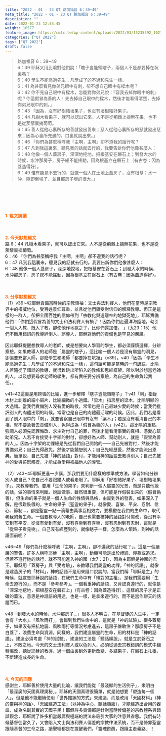 ```yaml
---
title: "2022 - 01 - 23 QT 路加福音 6：39~49"
meta_title: "2022 - 01 - 23 QT 路加福音 6：39~49"
description: ""
date: 2022-01-23 12:55:45
weight: 10577
feature_image: https://cmtc.tw/wp-content/uploads/2022/03/15235392_10211799862337740_180693556567566654_o-1.webp
categories: ["QT 2022"]
tags: ["QT 2022"]
draft: false
---
```


<blockquote>路加福音 6：39~49<br />
6：39 耶穌又用比喻對他們說：「瞎子豈能領瞎子，兩個人不是都要掉在坑裏嗎？<br />
6：40 學生不能高過先生；凡學成了的不過和先生一樣。<br />
6：41 為甚麼看見你弟兄眼中有刺，卻不想自己眼中有樑木呢？<br />
6：42 你不見自己眼中有樑木，怎能對你弟兄說：『容我去掉你眼中的刺』呢？你這假冒為善的人！先去掉自己眼中的樑木，然後才能看得清楚，去掉你弟兄眼中的刺。」<br />
6：43 「因為，沒有好樹結壞果子，也沒有壞樹結好果子。<br />
6：44 凡樹木看果子，就可以認出它來。人不是從荊棘上摘無花果，也不是從蒺藜裏摘葡萄。<br />
6：45 善人從他心裏所存的善就發出善來；惡人從他心裏所存的惡就發出惡來；因為心裏所充滿的，口裏就說出來。」<br />
6：46 「你們為甚麼稱呼我『主啊，主啊』卻不遵我的話行呢？<br />
6：47 凡到我這裏來，聽見我的話就去行的，我要告訴你們他像甚麼人：<br />
6：48 他像一個人蓋房子，深深地挖地，把根基安在磐石上；到發大水的時候，水沖那房子，房子總不能搖動，因為根基立在磐石上（有古卷：因為蓋造得好）。<br />
6：49 惟有聽見不去行的，就像一個人在土地上蓋房子，沒有根基；水一沖，隨即倒塌了，並且那房子壞的很大。」</blockquote><br />
&nbsp;<br />
<br />
&nbsp;<br />
<br />
<span style="color: #ff6600;"><strong>1. </strong><strong>經文誦讀</strong></span><br />
<br />
<span style="color: #ff6600;"><strong> </strong></span><br />
<br />
<span style="color: #ff6600;"><strong>2. 今天默想</strong><strong>經文<br />
</strong></span>路 6：44 凡樹木看果子，就可以認出它來。人不是從荊棘上摘無花果，也不是從蒺藜裏摘葡萄。<br />
6：46 「你們為甚麼稱呼我「主啊，主啊」卻不遵我的話行呢？<br />
6：47 凡到我這裏來，聽見我的話就去行的，我要告訴你們他像甚麼人：<br />
6：48 他像一個人蓋房子，深深地挖地，把根基安在磐石上；到發大水的時候，水沖那房子，房子總不能搖動，因為根基立在磐石上（有古卷：因為蓋造得好）。<br />
<br />
&nbsp;<br />
<br />
<span style="color: #ff6600;"><strong>3. 分享默想經文<br />
</strong></span>（1）v39~42耶穌責備當時候的宗教領袖：文士與法利賽人，他們在當時是宗教界中的權威地位，受百姓景仰尊重，並且從他們領受對信仰的解釋教導。但正是這樣的一群人，卻把全國百姓的信仰帶到「宗教化與遠離神的地獄死地」，耶穌責備他們：「你們這假冒為善的文士和法利賽人有禍了！因為你們走遍洋海陸地，勾引一個人入教，既入了教，卻使他作地獄之子，比你們還加倍。 」（太23：15）他們不斷用錯誤的教導絆倒人、誤導人，耶穌對他們的責備也是罕見的嚴厲。<br />
<br />
因此耶穌提醒想教導人的老師，或是想要向人學習的學生，都必須謹慎選擇，分辨察驗。如果教導人的老師是「屬靈的瞎子」，這比喻一個人若是沒有屬靈的洞見，卻偏要充當人師，那麼學生和老師「都要掉在坑裡」（v39）。v40「因為「學生不能高過先生；凡學成了的不過和先生一樣」，這句話可能是當時的一句諺語，比喻人若隨從了錯誤的教導，就很難跳出所陷入的教條和思維框架。所以對於想當老師的人，以及想要尋求老師的學生，都有責任要分辨察驗，為自己的生命負起責任。。<br />
<br />
v41~42這裏是用誇張的比喻，進一步解釋「瞎子豈能領瞎子」？v41「刺」指從木材上剝離的細小屑片，比喻細微的小過錯。「梁木」指房屋的梁木，比喻明顯的大過錯。當我們責備別人沒有愛的時候，常常也是自己最缺少愛的時候；當我們批評別人的肉體出頭的時候，常常也是自己的肉體最活躍的時候。因此，我們若是看到了別人眼中的「刺」，就要省察自己眼中有沒有「梁木」；若是沒有看清自己的本相，就不要急著去責備別人，免得成為「假冒為善的人」（v42）。這比喻的重點，強調人必須先認罪悔改、求主對付自己的罪，然後才能看清事實的真相、憑愛心幫助弟兄。人若不肯接受十字架的對付，卻想好為人師、幫助別人，就是「假冒為善的人」。因為十字架的功課總是先從我們自己開始的——自己先被對付，然後才能責備弟兄；自己先得赦免，然後才能饒恕別人；自己先經歷愛，然後才能流出恩典。簡單說，自己先被「神的話語」對付，才能用神的話語去教導別人；自己先被神的愛與饒恕觸摸，才能成為愛與祝福他人的導管。<br />
<br />
（2）v43~45耶穌更進一步講，那我們要用什麼樣的標準或方法，學習如何分辨別人或自己？使自己不要跟錯人或看走眼了。耶穌用「好樹結好果子、壞樹結壞果子」，來教導我們，要用「生命的果子」來判斷一個人屬靈的光景，而是只聽他說的話，做的事情來判斷。說話做事，雖然很重要，但可能是作假裝出來的（假冒偽善），但生命的果子就是一個人生命的性情與品格，由裏到外的發表，如果深入了解，是很難裝假的。生命的果子（聖靈的果子），就像愛、喜樂、平安、忍耐、信心、節制…，都是聖靈一點一滴藉由萬事互相效力，要模塑在我們的生命中，取代老我的舊生命。一個要教導人的老師，自己也需要被神的話語對付悔改，從沒有平安到有平安，從沒有愛到有愛，沒有喜樂到有喜樂，沒有忍耐到有忍耐，這就是「從果子看見樹」。自己沒有經歷到的，就像瞎子一樣，怎麼為人領路，到神的話語面前呢？<br />
<br />
v46~49「你們為什麼稱呼我『主啊，主啊』，卻不遵我的話行呢？」，這是一個嚴厲的警告。許多人稱呼耶穌「主啊，主啊」，動機可能是出於禮貌、仰慕或追求。但若不遵行祂的話行，就不可能進入神的國（太7：21），因為主耶穌是神國的君王。耶穌用「蓋房子」與「受考驗」，來教導我們屬靈的功課。「神的話語」，就像是建造房子的「材料」，神的話語不是用來隨口說說的，當我們稱「耶穌是主」的時候，就宣告耶穌說的話語，在我們生命中有「絕對的主權」，是我們需要用「生命去遵行的」，而不是「參考參考」。一個看重神的話語，又肯認真遵行的，就像是「深深地挖地，把根基安在磐石上」（有古卷：因為蓋造得好），這樣的房子才是正確的蓋法，意思是神話語的用途，也是一樣，是拿來遵行的，而不是當作聊天的話題而已。<br />
<br />
v48「到發大水的時候，水沖那房子…」很多人不明白，在基督徒的人生中，一定會有「大水」、「風吹雨打」，會臨到我們生命中的，這就是「神的試驗」。很多蓋房子，如果沒有把抗地震、風吹雨打等情況考慮進去，這房子誰敢住？那麼房子不是白蓋了，浪費生命與資源。同樣的，我們建造屬靈的生命，用的材料是「神的話語」，建造必須考慮「神的試驗」，建造的工法是「聽話順服」，就是立於磐石之上，不敗之地。今天的文士法利賽人或以色列人，必須從過去宗教錯誤的模式中翻轉悔改，聽從耶穌的教導，過一個由裏到外更新改變、多結果子，在磐石上扎根，不斷建造成長的生命。<br />
<br />
&nbsp;<br />
<br />
<span style="color: #ff6600;"><strong>4. 今天的回應<br />
</strong></span>感謝主，耶穌善於使用大量的比喻，讓我們能從「最淺顯的生活例子」，來明白「最深廣的天國真理奧秘」。耶穌的天國真理很簡單，就是祂想要「塑造每一個人」，但是他不能繼續使用「世界錯誤的方式」來建造，而是改用「天國材料」（神的靈與神的話）、「天國建造工法」（以神為中心、聽話順服），才能建造出合用的器皿，成為名副其實的天國子民！耶穌許多責備都是針對當時候偏差的宗教體系與錯誤觀念，耶穌說了許多相當嚴厲與極端的說法來吸引大家的注意與省思。我們有時候基督徒當久了，又會陷入文士與法利賽人偏差的宗教律法系統，而不是倚靠聖靈跟隨基督的生命之路，讀聖經都是在提醒我們，「靈魂甦醒，跟隨主走義路」！<br />
<br />
&nbsp;
        